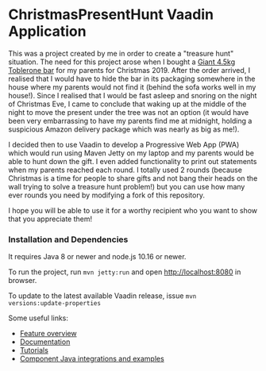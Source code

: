 # ChristmasPresentHunt Vaadin Application

This was a project created by me in order to create a "treasure hunt" situation.
The need for this project arose when I bought a
[Giant 4.5kg Toblerone bar](https://www.amazon.co.uk/Toblerone-Milk-Chocolate-Jumbo-4-5kg/dp/B004INT01A)
for my parents for Christmas 2019. After the order arrived, I realised that I would have to hide the bar
in its packaging somewhere in the house where my parents would not find it (behind the sofa works well in
my house!). Since I realised that I would be fast asleep and snoring on the night of Christmas Eve, I came
to conclude that waking up at the middle of the night to move the present under the tree was not an option
(it would have been very embarrassing to have my parents find me at midnight, holding a suspicious Amazon
delivery package which was nearly as big as me!).

I decided then to use Vaadin to develop a Progressive Web App (PWA) which would run using Maven Jetty on my
laptop and my parents would be able to hunt down the gift. I even added functionality to print out statements
when my parents reached each round. I totally used 2 rounds (because Christmas is a time for people to share gifts
and not bang their heads on the wall trying to solve a treasure hunt problem!) but you can use how many ever rounds
you need by modifying a fork of this repository.

I hope you will be able to use it for a worthy recipient who you want to show that you appreciate them!

### Installation and Dependencies

It requires Java 8 or newer and node.js 10.16 or newer.

To run the project, run `mvn jetty:run` and open [http://localhost:8080](http://localhost:8080) in browser.

To update to the latest available Vaadin release, issue `mvn 
versions:update-properties`

Some useful links:
- [Feature overview](https://vaadin.com/flow)
- [Documentation](https://vaadin.com/docs/flow/Overview.html)
- [Tutorials](https://vaadin.com/tutorials?q=tag:Flow) 
- [Component Java integrations and examples](https://vaadin.com/components)
